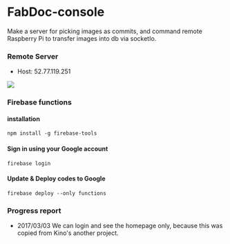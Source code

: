 # FabDoc-console
Make a server for picking images as commits, and command remote Raspberry Pi to transfer images into db via socketIo.

### Remote Server
- Host: 52.77.119.251

![](https://i.imgur.com/7hSfU4v.jpg)

### Firebase functions

#### installation
```
npm install -g firebase-tools
```

#### Sign in using your Google account
```
firebase login
```

#### Update & Deploy codes to Google
```
firebase deploy --only functions
```

### Progress report
- 2017/03/03 We can login and see the homepage only, because this was copied from Kino's another project.
